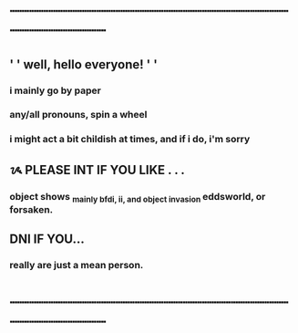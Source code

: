 # ┈┈┈┈┈┈┈┈┈┈┈┈┈┈┈┈┈┈┈┈┈┈┈┈┈┈┈┈┈┈┈┈┈┈┈┈┈┈┈

## ' ' well, hello everyone! ' '

### i mainly go by paper

### any/all pronouns, spin a wheel

### i might act a bit childish at times, and if i do, i'm sorry

## ᝰ PLEASE INT IF YOU LIKE . . . 

### object shows <sub> mainly bfdi, ii, and object invasion </sub> eddsworld, or forsaken.

## DNI IF YOU...

### really are just a mean person.

# ┈┈┈┈┈┈┈┈┈┈┈┈┈┈┈┈┈┈┈┈┈┈┈┈┈┈┈┈┈┈┈┈┈┈┈┈┈┈┈

